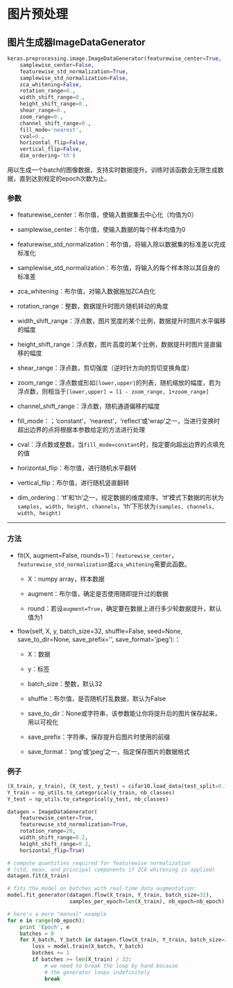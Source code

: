 # 图片预处理

## 图片生成器ImageDataGenerator
```python
keras.preprocessing.image.ImageDataGenerator(featurewise_center=True,
    samplewise_center=False,
    featurewise_std_normalization=True,
    samplewise_std_normalization=False,
    zca_whitening=False,
    rotation_range=0.,
    width_shift_range=0.,
    height_shift_range=0.,
    shear_range=0.,
    zoom_range=0.,
    channel_shift_range=0.,
    fill_mode='nearest',
    cval=0.,
    horizontal_flip=False,
    vertical_flip=False,
    dim_ordering='th')
```
用以生成一个batch的图像数据，支持实时数据提升。训练时该函数会无限生成数据，直到达到规定的epoch次数为止。

### 参数

* featurewise_center：布尔值，使输入数据集去中心化（均值为0）

* samplewise_center：布尔值，使输入数据的每个样本均值为0

* featurewise_std_normalization：布尔值，将输入除以数据集的标准差以完成标准化

* samplewise_std_normalization：布尔值，将输入的每个样本除以其自身的标准差

* zca_whitening：布尔值，对输入数据施加ZCA白化

* rotation_range：整数，数据提升时图片随机转动的角度

* width_shift_range：浮点数，图片宽度的某个比例，数据提升时图片水平偏移的幅度

* height_shift_range：浮点数，图片高度的某个比例，数据提升时图片竖直偏移的幅度

* shear_range：浮点数，剪切强度（逆时针方向的剪切变换角度）

* zoom_range：浮点数或形如```[lower,upper]```的列表，随机缩放的幅度，若为浮点数，则相当于```[lower,upper] = [1 - zoom_range, 1+zoom_range]```

* channel_shift_range：浮点数，随机通道偏移的幅度

* fill_mode：；‘constant’，‘nearest’，‘reflect’或‘wrap’之一，当进行变换时超出边界的点将根据本参数给定的方法进行处理

* cval：浮点数或整数，当```fill_mode=constant```时，指定要向超出边界的点填充的值

* horizontal_flip：布尔值，进行随机水平翻转

* vertical_flip：布尔值，进行随机竖直翻转

* dim_ordering：‘tf’和‘th’之一，规定数据的维度顺序。‘tf’模式下数据的形状为```samples, width, height, channels```，‘th’下形状为```(samples, channels, width, height)```

***

### 方法

* fit(X, augment=False, rounds=1)：```featurewise_center```，```featurewise_std_normalization```或```zca_whitening```需要此函数。

	* X：numpy array，样本数据
	
	* augment：布尔值，确定是否使用随即提升过的数据
	
	* round：若设```augment=True```，确定要在数据上进行多少轮数据提升，默认值为1
	
* flow(self, X, y, batch_size=32, shuffle=False, seed=None, save_to_dir=None, save_prefix='', save_format='jpeg'):：

	* X：数据
	
	* y：标签
	
	* batch_size：整数，默认32
	
	* shuffle：布尔值，是否随机打乱数据，默认为False
	
	* save_to_dir：None或字符串，该参数能让你将提升后的图片保存起来，用以可视化
	
	* save_prefix：字符串，保存提升后图片时使用的前缀
	
	* save_format：‘png’或‘jpeg’之一，指定保存图片的数据格式
	
### 例子

```python
(X_train, y_train), (X_test, y_test) = cifar10.load_data(test_split=0.1)
Y_train = np_utils.to_categorical(y_train, nb_classes)
Y_test = np_utils.to_categorical(y_test, nb_classes)

datagen = ImageDataGenerator(
    featurewise_center=True,
    featurewise_std_normalization=True,
    rotation_range=20,
    width_shift_range=0.2,
    height_shift_range=0.2,
    horizontal_flip=True)

# compute quantities required for featurewise normalization
# (std, mean, and principal components if ZCA whitening is applied)
datagen.fit(X_train)

# fits the model on batches with real-time data augmentation:
model.fit_generator(datagen.flow(X_train, Y_train, batch_size=32),
                    samples_per_epoch=len(X_train), nb_epoch=nb_epoch)

# here's a more "manual" example
for e in range(nb_epoch):
    print 'Epoch', e
    batches = 0
    for X_batch, Y_batch in datagen.flow(X_train, Y_train, batch_size=32):
        loss = model.train(X_batch, Y_batch)
        batches += 1
        if batches >= len(X_train) / 32:
            # we need to break the loop by hand because
            # the generator loops indefinitely
            break
```